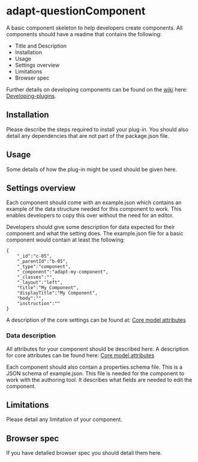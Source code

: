 # adapt-questionComponent


A basic component skeleton to help developers create components. All components should have a readme that contains the following:

* Title and Description
* Installation
* Usage
* Settings overview
* Limitations
* Browser spec

Further details on developing components can be found on the [wiki](https://github.com/adaptlearning/adapt_framework/wiki) here: [Developing-plugins](https://github.com/adaptlearning/adapt_framework/wiki/Developers-guide:-components).

## Installation

Please describe the steps required to install your plug-in. You should also detail any dependencies that are not part of the package.json file.


## Usage

Some details of how the plug-in might be used should be given here.


## Settings overview

Each component should come with an example.json which contains an example of the data structure needed for this component to work. This enables developers to copy this over without the need for an editor. 

Developers should give some description for data expected for their component and what the setting does. The example.json file for a basic component would contain at least the following:

```
{
    "_id":"c-05",
    "_parentId":"b-05",
    "_type":"component",
    "_component":"adapt-my-component",
    "_classes":"",
    "_layout":"left",
    "title":"My Component",
    "displayTitle":"My Component",
    "body":"",
    "instruction":""
}
```
A description of the core settings can be found at: [Core model attributes](https://github.com/adaptlearning/adapt_framework/wiki/Core-model-attributes)


### Data description

All attributes for your component should be described here. A description for core attributes can be found here: [Core model attributes](https://github.com/adaptlearning/adapt_framework/wiki/Core-model-attributes)


Each component should also contain a properties.schema file. This is a JSON schema of example.json. This file is needed for the component to work with the authoring tool. It describes what fields are needed to edit the component. 

## Limitations

Please detail any limitation of your component.

## Browser spec

If you have detailed browser spec you should detail them here.